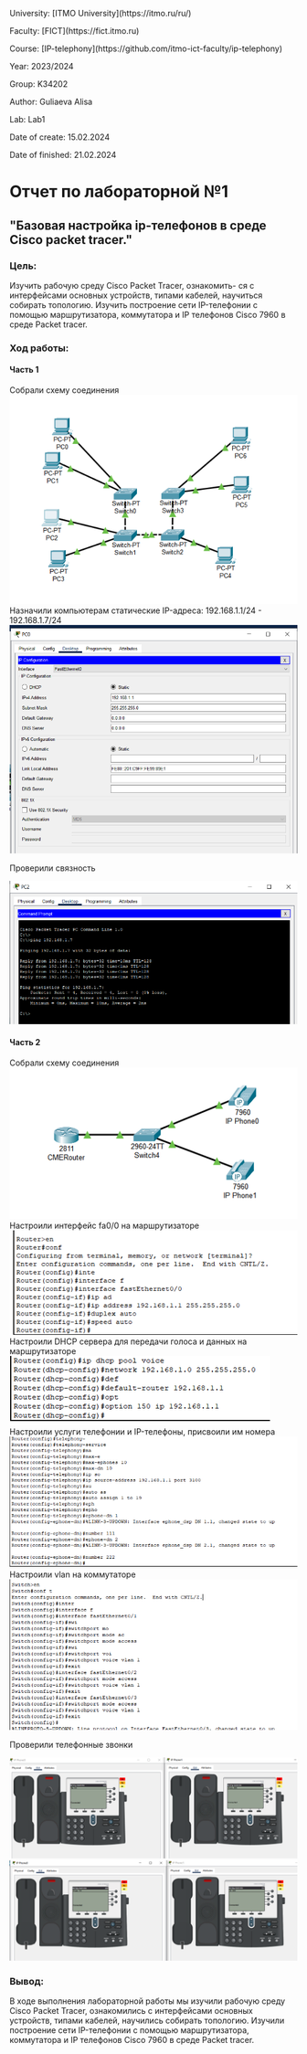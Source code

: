 <p>University: [ITMO University](https://itmo.ru/ru/)</p>
<p>Faculty: [FICT](https://fict.itmo.ru)</p>
<p>Course: [IP-telephony](https://github.com/itmo-ict-faculty/ip-telephony)</p>
<p>Year: 2023/2024 </p>
<p>Group: K34202</p>
<p>Author: Guliaeva Alisa</p>
<p>Lab: Lab1 </p>
<p>Date of create: 15.02.2024 </p>
<p>Date of finished: 21.02.2024</p>
<h1>Отчет по лабораторной №1</h1>
<h2>"Базовая настройка ip-телефонов в среде Сisco packet tracer."</h2>

<h3>Цель:</h3>
<p> Изучить рабочую среду Cisco Packet Tracer, ознакомить- ся с интерфейсами основных устройств, типами кабелей, научиться собирать топологию. Изучить построение сети IP-телефонии с помощью маршрутизатора, коммутатора и IP телефонов Cisco 7960 в среде Packet tracer.</p>

<h3>Ход работы:</h3>

<h4>Часть 1</h4>

Собрали схему соединения
<img src='img/1.png' alt=''>
Назначили компьютерам статические IP-адреса: 192.168.1.1/24 - 192.168.1.7/24
<img src='img/2.png' alt=''>

<p>Проверили связность</p>
<img src='img/3.png' alt=''>

<h4>Часть 2</h4>

Собрали схему соединения
<img src='img/10.png' alt=''>
Настроили интерфейс fa0/0 на маршрутизаторе
<img src='img/4.png' alt=''>
Настроили DHCP сервера для передачи голоса и данных на маршрутизаторе
<img src='img/5.png' alt=''>
Настроили услуги телефонии и IP-телефоны, присвоили им номера
<img src='img/6.png' alt=''>
Настроили vlan на коммутаторе
<img src='img/7.png' alt=''>

<p>Проверили телефонные звонки</p>
<img src='img/8.png' alt=''>
<img src='img/9.png' alt=''>

<h3>Вывод:</h3>
<p>В ходе выполнения лабораторной работы мы изучили рабочую среду Cisco Packet Tracer, ознакомились с интерфейсами основных устройств, типами кабелей, научились собирать топологию. Изучили построение сети IP-телефонии с помощью маршрутизатора, коммутатора и IP телефонов Cisco 7960 в среде Packet tracer.</p>
